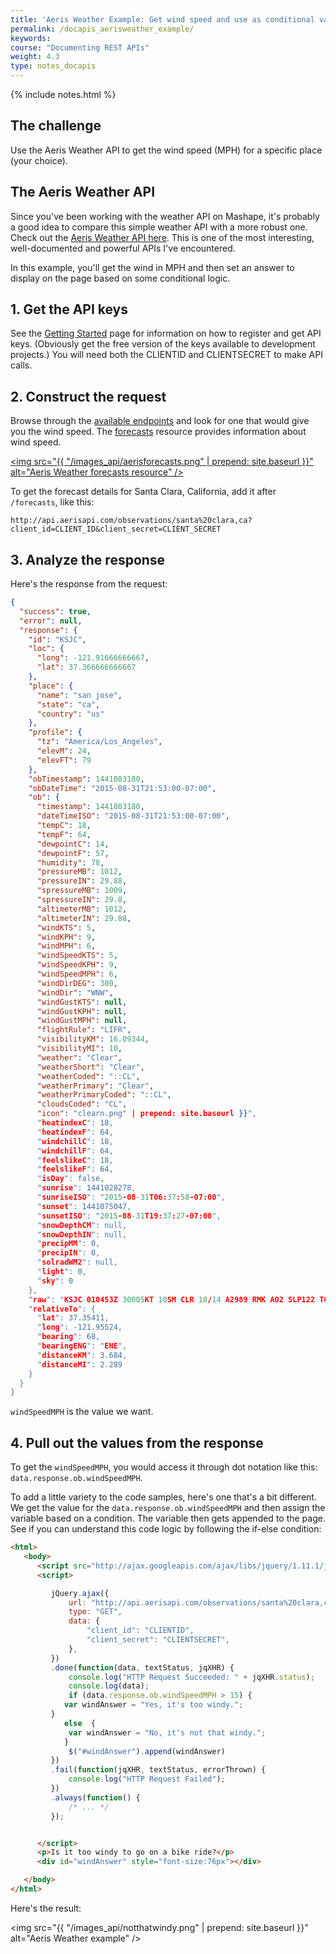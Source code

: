 ```yaml
---
title: 'Aeris Weather Example: Get wind speed and use as conditional value'
permalink: /docapis_aerisweather_example/
keywords: 
course: "Documenting REST APIs"
weight: 4.3
type: notes_docapis
---
```

{% include notes.html %}

## The challenge

Use the Aeris Weather API to get the wind speed (MPH) for a specific place (your choice).

## The Aeris Weather API
Since you've been working with the weather API on Mashape, it's probably a good idea to compare this simple weather API with a more robust one. Check out the [Aeris Weather API here](http://www.aerisweather.com/support/docs/api/). This is one of the most interesting, well-documented and powerful APIs I've encountered.

In this example, you'll get the wind in MPH and then set an answer to display on the page based on some conditional logic.

## 1. Get the API keys

See the [Getting Started](http://www.aerisweather.com/support/docs/api/getting-started/) page for information on how to register and get API keys. (Obviously get the free version of the keys available to development projects.) You will need both the CLIENTID and CLIENTSECRET to make API calls.

## 2. Construct the request

Browse through the [available endpoints](http://www.aerisweather.com/support/docs/api/reference/endpoints/) and look for one that would give you the wind speed. The [forecasts](http://www.aerisweather.com/support/docs/api/reference/endpoints/forecasts/) resource provides information about wind speed.

<a href="http://www.aerisweather.com/support/docs/api/reference/endpoints/forecasts/"><img src="{{ "/images_api/aerisforecasts.png" | prepend: site.baseurl }}" alt="Aeris Weather forecasts resource" /></a>

To get the forecast details for Santa Clara, California, add it after `/forecasts`, like this:

```
http://api.aerisapi.com/observations/santa%20clara,ca?client_id=CLIENT_ID&client_secret=CLIENT_SECRET
```

## 3. Analyze the response

Here's the response from the request:

```json
{
  "success": true,
  "error": null,
  "response": {
    "id": "KSJC",
    "loc": {
      "long": -121.91666666667,
      "lat": 37.366666666667
    },
    "place": {
      "name": "san jose",
      "state": "ca",
      "country": "us"
    },
    "profile": {
      "tz": "America/Los_Angeles",
      "elevM": 24,
      "elevFT": 79
    },
    "obTimestamp": 1441083180,
    "obDateTime": "2015-08-31T21:53:00-07:00",
    "ob": {
      "timestamp": 1441083180,
      "dateTimeISO": "2015-08-31T21:53:00-07:00",
      "tempC": 18,
      "tempF": 64,
      "dewpointC": 14,
      "dewpointF": 57,
      "humidity": 78,
      "pressureMB": 1012,
      "pressureIN": 29.88,
      "spressureMB": 1009,
      "spressureIN": 29.8,
      "altimeterMB": 1012,
      "altimeterIN": 29.88,
      "windKTS": 5,
      "windKPH": 9,
      "windMPH": 6,
      "windSpeedKTS": 5,
      "windSpeedKPH": 9,
      "windSpeedMPH": 6,
      "windDirDEG": 300,
      "windDir": "WNW",
      "windGustKTS": null,
      "windGustKPH": null,
      "windGustMPH": null,
      "flightRule": "LIFR",
      "visibilityKM": 16.09344,
      "visibilityMI": 10,
      "weather": "Clear",
      "weatherShort": "Clear",
      "weatherCoded": "::CL",
      "weatherPrimary": "Clear",
      "weatherPrimaryCoded": "::CL",
      "cloudsCoded": "CL",
      "icon": "clearn.png" | prepend: site.baseurl }}",
      "heatindexC": 18,
      "heatindexF": 64,
      "windchillC": 18,
      "windchillF": 64,
      "feelslikeC": 18,
      "feelslikeF": 64,
      "isDay": false,
      "sunrise": 1441028278,
      "sunriseISO": "2015-08-31T06:37:58-07:00",
      "sunset": 1441075047,
      "sunsetISO": "2015-08-31T19:37:27-07:00",
      "snowDepthCM": null,
      "snowDepthIN": null,
      "precipMM": 0,
      "precipIN": 0,
      "solradWM2": null,
      "light": 0,
      "sky": 0
    },
    "raw": "KSJC 010453Z 30005KT 10SM CLR 18/14 A2989 RMK AO2 SLP122 T01830139",
    "relativeTo": {
      "lat": 37.35411,
      "long": -121.95524,
      "bearing": 68,
      "bearingENG": "ENE",
      "distanceKM": 3.684,
      "distanceMI": 2.289
    }
  }
}
```

`windSpeedMPH` is the value we want.

## 4. Pull out the values from the response

To get the `windSpeedMPH`, you would access it through dot notation like this: `data.response.ob.windSpeedMPH`.

To add a little variety to the code samples, here's one that's a bit different. We get the value for the `data.response.ob.windSpeedMPH` and then assign the variable based on a condition. The variable then gets appended to the page. See if you can understand this code logic by following the if-else condition:

```html
<html>
   <body>
      <script src="http://ajax.googleapis.com/ajax/libs/jquery/1.11.1/jquery.min.js"></script>
      <script>

         jQuery.ajax({
             url: "http://api.aerisapi.com/observations/santa%20clara,ca",
             type: "GET",
             data: {
                 "client_id": "CLIENTID",
                 "client_secret": "CLIENTSECRET",
             },
         })
         .done(function(data, textStatus, jqXHR) {
             console.log("HTTP Request Succeeded: " + jqXHR.status);
             console.log(data);
             if (data.response.ob.windSpeedMPH > 15) {
         	var windAnswer = "Yes, it's too windy.";
         }
         	else  {
         	 var windAnswer = "No, it's not that windy.";
         	}
             $("#windAnswer").append(windAnswer)
         })
         .fail(function(jqXHR, textStatus, errorThrown) {
             console.log("HTTP Request Failed");
         })
         .always(function() {
             /* ... */
         });


      </script>
      <p>Is it too windy to go on a bike ride?</p>
      <div id="windAnswer" style="font-size:76px"></div>

   </body>
</html>
```

Here's the result:

<img src="{{ "/images_api/notthatwindy.png" | prepend: site.baseurl }}" alt="Aeris Weather example" />

